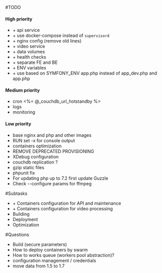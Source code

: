 #TODO

#### High priority
* \+ api service
* \+ use docker-compose instead of `supervisord`
* \+ nginx config (remove old lines)
* \+ video service
* \+ data volumes
* \+ health checks
* \+ separate FE and BE
* \+ ENV variables
* \+ use based on SYMFONY_ENV app.php instead of app_dev.php and app.php


#### Medium priority
* cron <%= @_couchdb_url_hotstandby %>
* logs
* monitoring


#### Low priority
* base nginx and php and other images
* RUN set -x for console output
* containers optimization
* REMOVE DEPRECATED PROVISIONING
* XDebug configuration
* couchdb replication ?
* gzip static files
* phpunit fix
* For updating php up to 7.2 first update Guzzle
* Check --configure params for ffmpeg


#Subtasks

* \+ Containers configuration for API and maintenance
* \+ Containers configuration for video processing 
* Building
* Deployment
* Optimization
 

#Questions

* Build (secure parameters)
* How to deploy containers by swarm
* How to works queue (workers pool abstraction)? 
* configuration management / credentials
* move data from 1.5 to 1.7

